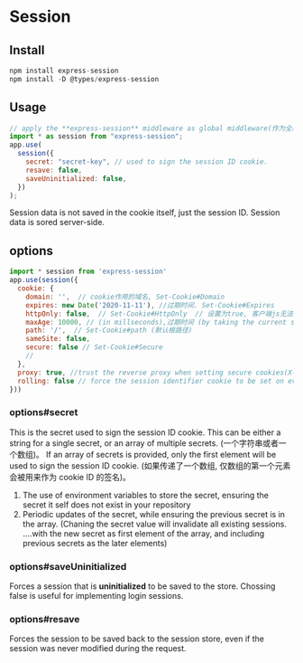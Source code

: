 # Session

## Install

```js
npm install express-session
npm install -D @types/express-session
```

## Usage

```js
// apply the **express-session** middleware as global middleware(作为全局中间件)
import * as session from "express-session";
app.use(
  session({
    secret: "secret-key", // used to sign the session ID cookie.
    resave: false,
    saveUninitialized: false,
  })
);
```

Session data is not saved in the cookie itself, just the session ID. Session data is sored server-side.

## options

```js
import * session from 'express-session'
app.use(session({
  cookie: {
    domain: '',  // cookie作用的域名, Set-Cookie#Domain
    expires: new Date('2020-11-11'), //过期时间. Set-Cookie#Expires
    httpOnly: false,  // Set-Cookie#HttpOnly  // 设置为true, 客户端js无法读取cookie. (document.cookie)
    maxAge: 10000, // (in millseconds),过期时间 (by taking the current server time and adding maxAge milliseconds)
    path: '/',  // Set-Cookie#path (默认根路径)
    sameSite: false,
    secure: false // Set-Cookie#Secure
    //
  },
  proxy: true, //trust the reverse proxy when setting secure cookies(X-Forwarded-Proto header)
  rolling: false // force the session identifier cookie to be set on every response.
}))
```

### options#secret

This is the secret used to sign the session ID cookie. This can be either a string for a single secret, or an
array of multiple secrets. (一个字符串或者一个数组)。 If an array of secrets is provided, only the first element will be
used to sign the session ID cookie. (如果传递了一个数组, 仅数组的第一个元素会被用来作为 cookie ID 的签名)。

1. The use of environment variables to store the secret, ensuring the secret it self does not exist in your repository
2. Periodic updates of the secret, while ensuring the previous secret is in the array. (Chaning the secret value will invalidate all existing sessions. ....with the new secret as first element of the array, and including previous secrets as the later elements)

### options#saveUninitialized

Forces a session that is **uninitialized** to be saved to the store. Chossing false is useful for implementing login sessions.

### options#resave

Forces the session to be saved back to the session store, even if the session was never modified during the request.
